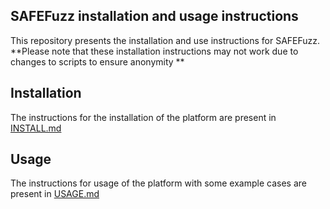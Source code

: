 ## SAFEFuzz installation and usage instructions

This repository presents the installation and use instructions for SAFEFuzz.
**Please note that these installation instructions may not work due to changes to scripts to ensure anonymity **

## Installation
The instructions for the installation of the platform are present in [INSTALL.md](./INSTALL.md)

## Usage
The instructions for usage of the platform with some example cases are present in [USAGE.md](./USAGE.md)
